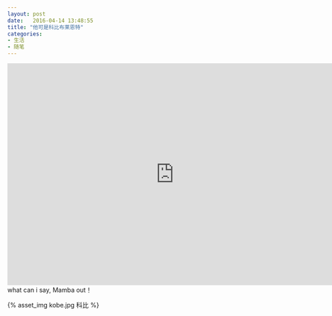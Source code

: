 ```yaml
---
layout: post
date:   2016-04-14 13:48:55
title: "他可是科比布莱恩特"
categories:
- 生活
- 随笔
---
```

<center>
	<iframe 
		width="750" height="500" src="http://gslb.miaopai.com/stream/rDoom367qbDe0uBbDPfVHQ__.mp4" frameborder="0" allowfullscreen>
	</iframe>
</center>
what can i say, Mamba out！

<!-- more -->

{% asset_img kobe.jpg 科比 %}



